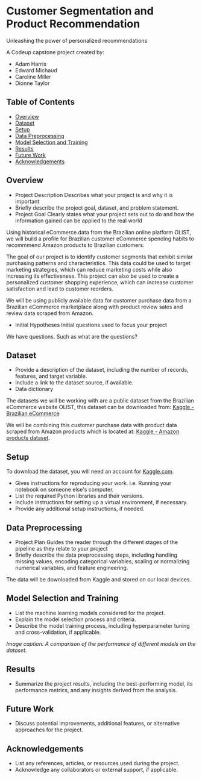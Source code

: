 # Customer Segmentation and Product Recommendation
Unleashing the power of personalized recommendations

A Codeup capstone project created by: 
 - Adam Harris
 - Edward Michaud 
 - Caroline Miller
 - Dionne Taylor

<!-- ![Project Banner](path/to/banner_image.png) -->

<!-- *Project banner image credits: [Source Name](image_source_url)* -->

## Table of Contents

- [Overview](#overview)
- [Dataset](#dataset)
- [Setup](#setup)
- [Data Preprocessing](#data-preprocessing)
- [Model Selection and Training](#model-selection-and-training)
- [Results](#results)
- [Future Work](#future-work)
- [Acknowledgements](#acknowledgements)

## Overview

- Project Description Describes what your project is and why it is important
- Briefly describe the project goal, dataset, and problem statement.
- Project Goal Clearly states what your project sets out to do and how the information gained can be applied to the real world

Using historical eCommerce data from the Brazilian online platform OLIST, we will build a profile for Brazilian customer eCommerce spending habits to recommmend Amazon products to Brazilian customers.

The goal of our project is to identify customer segments that exhibit similar purchasing patterns and characteristics. This data could be used to target marketing strategies, which can reduce marketing costs while also increasing its effectiveness. This project can also be used to create a personalized customer shopping experience, which can increase customer satisfaction and lead to customer reorders.

We will be using publicly available data for customer purchase data from a Brazilian eCommerce marketplace along with product review sales and review data scraped from Amazon.


- Initial Hypotheses Initial questions used to focus your project

We have questions. Such as what are the questions?


## Dataset

- Provide a description of the dataset, including the number of records, features, and target variable.
- Include a link to the dataset source, if available.
- Data dictionary

The datasets we will be working with are a public dataset from the Brazilian eCommerce website OLIST, this dataset can be downloaded from: [Kaggle - Brazilian eCommerce](https://www.kaggle.com/datasets/olistbr/brazilian-ecommerce)

We will be combining this customer purchase data with product data scraped from Amazon products which is located at: [Kaggle - Amazon products dataset](https://www.kaggle.com/datasets/lokeshparab/amazon-products-dataset).


## Setup

To download the dataset, you will need an account for [Kaggle.com](https://www.kaggle.com).

- Gives instructions for reproducing your work. i.e. Running your notebook on someone else's computer.
- List the required Python libraries and their versions.
- Include instructions for setting up a virtual environment, if necessary.
- Provide any additional setup instructions, if needed.

## Data Preprocessing

- Project Plan Guides the reader through the different stages of the pipeline as they relate to your project
- Briefly describe the data preprocessing steps, including handling missing values, encoding categorical variables, scaling or normalizing numerical variables, and feature engineering.

The data will be downloaded from Kaggle and stored on our local devices.


## Model Selection and Training

- List the machine learning models considered for the project.
- Explain the model selection process and criteria.
- Describe the model training process, including hyperparameter tuning and cross-validation, if applicable.

<!-- ![Model Performance Comparison](path/to/model_performance_image.png) -->

*Image caption: A comparison of the performance of different models on the dataset.*

## Results

- Summarize the project results, including the best-performing model, its performance metrics, and any insights derived from the analysis.

## Future Work

- Discuss potential improvements, additional features, or alternative approaches for the project.

## Acknowledgements

- List any references, articles, or resources used during the project.
- Acknowledge any collaborators or external support, if applicable.


